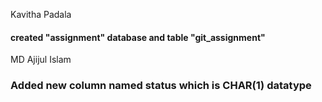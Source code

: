 Kavitha Padala 

#### created "assignment" database and table "git_assignment"

MD Ajijul Islam

### Added new column named status which is CHAR(1) datatype
